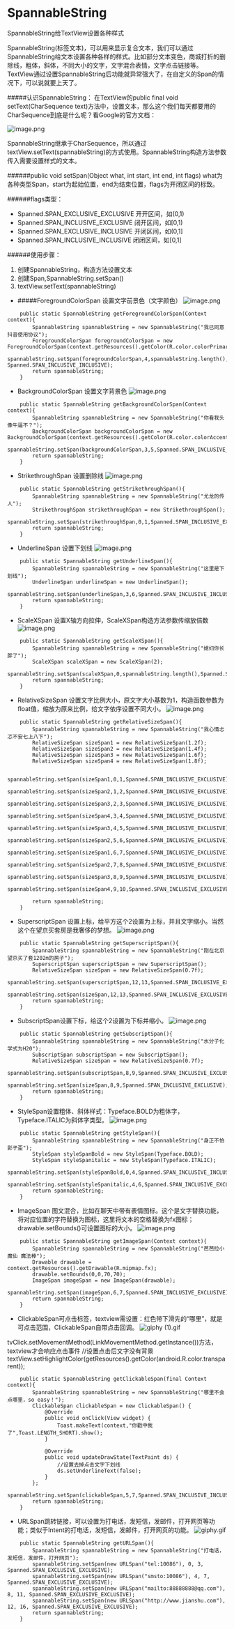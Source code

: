 # SpannableString
SpannableString给TextView设置各种样式

SpannableString(标签文本)，可以用来显示复合文本，我们可以通过SpannableString给文本设置各种各样的样式。比如部分文本变色，商城打折的删除线，粗体，斜体，不同大小的文字，文字混合表情，文字点击链接等。TextView通过设置SpannableString后功能就异常强大了，在自定义的Span的情况下，可以说就要上天了。

#####认识SpannableString：
在TextView的public final void setText(CharSequence text)方法中，设置文本，那么这个我们每天都要用的CharSequence到底是什么呢？看Google的官方文档：

![image.png](http://upload-images.jianshu.io/upload_images/8669504-71eb7514e21a98c9.png?imageMogr2/auto-orient/strip%7CimageView2/2/w/1240)

SpannableString继承于CharSequence，所以通过textView.setText(spannableString)的方式使用。SpannableString构造方法参数传入需要设置样式的文本。

######public void setSpan(Object what, int start, int end, int flags)
what为各种类型Span，start为起始位置，end为结束位置，flags为开闭区间的标致。

######flags类型：
- Spanned.SPAN_EXCLUSIVE_EXCLUSIVE 开开区间，如(0,1)
- Spanned.SPAN_INCLUSIVE_EXCLUSIVE 闭开区间，如[0,1)
- Spanned.SPAN_EXCLUSIVE_INCLUSIVE 开闭区间，如(0,1]
- Spanned.SPAN_INCLUSIVE_INCLUSIVE 闭闭区间，如[0,1]

######使用步骤：
1. 创建SpannableString，构造方法设置文本
2. 创建Span,SpannableString.setSpan()
3. textView.setText(spannableString)

- #####ForegroundColorSpan 设置文字前景色（文字颜色）
![image.png](http://upload-images.jianshu.io/upload_images/8669504-287683be7995f338.png?imageMogr2/auto-orient/strip%7CimageView2/2/w/800)

```
    public static SpannableString getForegroundColorSpan(Context context){
        SpannableString spannableString = new SpannableString("我已同意抖音使用协议");
        ForegroundColorSpan foregroundColorSpan = new ForegroundColorSpan(context.getResources().getColor(R.color.colorPrimary));
        spannableString.setSpan(foregroundColorSpan,4,spannableString.length(), Spanned.SPAN_INCLUSIVE_INCLUSIVE);
        return spannableString;
    }
```

- BackgroundColorSpan 设置文字背景色
![image.png](http://upload-images.jianshu.io/upload_images/8669504-ea1447322c9f9067.png?imageMogr2/auto-orient/strip%7CimageView2/2/w/800)

```
    public static SpannableString getBackgroundColorSpan(Context context){
        SpannableString spannableString = new SpannableString("你看我头像牛逼不？");
        BackgroundColorSpan backgroundColorSpan = new BackgroundColorSpan(context.getResources().getColor(R.color.colorAccent));
        spannableString.setSpan(backgroundColorSpan,3,5,Spanned.SPAN_INCLUSIVE_INCLUSIVE);
        return spannableString;
    }
```

- StrikethroughSpan 设置删除线
![image.png](http://upload-images.jianshu.io/upload_images/8669504-b0d88303a85744b5.png?imageMogr2/auto-orient/strip%7CimageView2/2/w/800)

```
    public static SpannableString getStrikethroughSpan(){
        SpannableString spannableString = new SpannableString("尤龙的传人");
        StrikethroughSpan strikethroughSpan = new StrikethroughSpan();
        spannableString.setSpan(strikethroughSpan,0,1,Spanned.SPAN_INCLUSIVE_EXCLUSIVE);
        return spannableString;
    }
```

- UnderlineSpan 设置下划线
![image.png](http://upload-images.jianshu.io/upload_images/8669504-7bad5468890e36c6.png?imageMogr2/auto-orient/strip%7CimageView2/2/w/800)

```
    public static SpannableString getUnderlineSpan(){
        SpannableString spannableString = new SpannableString("这里是下划线");
        UnderlineSpan underlineSpan = new UnderlineSpan();
        spannableString.setSpan(underlineSpan,3,6,Spanned.SPAN_INCLUSIVE_INCLUSIVE);
        return spannableString;
    }
```

- ScaleXSpan 设置X轴方向拉伸，ScaleXSpan构造方法参数传缩放倍数
![image.png](http://upload-images.jianshu.io/upload_images/8669504-aba1cfc7739d649d.png?imageMogr2/auto-orient/strip%7CimageView2/2/w/800)

```
    public static SpannableString getScaleXSpan(){
        SpannableString spannableString = new SpannableString("媳妇你长胖了");
        ScaleXSpan scaleXSpan = new ScaleXSpan(2);
        spannableString.setSpan(scaleXSpan,0,spannableString.length(),Spanned.SPAN_INCLUSIVE_INCLUSIVE);
        return spannableString;
    }
```

- RelativeSizeSpan 设置文字比例大小，原文字大小基数为1，构造函数参数为float值，缩放为原来比例，给文字依序设置不同大小。
![image.png](http://upload-images.jianshu.io/upload_images/8669504-6d3d6fccf077a531.png?imageMogr2/auto-orient/strip%7CimageView2/2/w/800)

```
    public static SpannableString getRelativeSizeSpan(){
        SpannableString spannableString = new SpannableString("我心情忐忑不安七上八下");
        RelativeSizeSpan sizeSpan1 = new RelativeSizeSpan(1.2f);
        RelativeSizeSpan sizeSpan2 = new RelativeSizeSpan(1.4f);
        RelativeSizeSpan sizeSpan3 = new RelativeSizeSpan(1.6f);
        RelativeSizeSpan sizeSpan4 = new RelativeSizeSpan(1.8f);

        spannableString.setSpan(sizeSpan1,0,1,Spanned.SPAN_INCLUSIVE_EXCLUSIVE);
        spannableString.setSpan(sizeSpan2,1,2,Spanned.SPAN_INCLUSIVE_EXCLUSIVE);
        spannableString.setSpan(sizeSpan3,2,3,Spanned.SPAN_INCLUSIVE_EXCLUSIVE);
        spannableString.setSpan(sizeSpan4,3,4,Spanned.SPAN_INCLUSIVE_EXCLUSIVE);
        spannableString.setSpan(sizeSpan3,4,5,Spanned.SPAN_INCLUSIVE_EXCLUSIVE);
        spannableString.setSpan(sizeSpan2,5,6,Spanned.SPAN_INCLUSIVE_EXCLUSIVE);
        spannableString.setSpan(sizeSpan1,6,7,Spanned.SPAN_INCLUSIVE_EXCLUSIVE);
        spannableString.setSpan(sizeSpan2,7,8,Spanned.SPAN_INCLUSIVE_EXCLUSIVE);
        spannableString.setSpan(sizeSpan3,8,9,Spanned.SPAN_INCLUSIVE_EXCLUSIVE);
        spannableString.setSpan(sizeSpan4,9,10,Spanned.SPAN_INCLUSIVE_EXCLUSIVE);

        return spannableString;
    }
```

- SuperscriptSpan 设置上标，给平方这个2设置为上标，并且文字缩小。当然这个在望京买套房是我奢侈的梦想。
![image.png](http://upload-images.jianshu.io/upload_images/8669504-e34df94aac37fb26.png?imageMogr2/auto-orient/strip%7CimageView2/2/w/800)

```
    public static SpannableString getSuperscriptSpan(){
        SpannableString spannableString = new SpannableString("刚在北京望京买了套1202m的房子");
        SuperscriptSpan superscriptSpan = new SuperscriptSpan();
        RelativeSizeSpan sizeSpan = new RelativeSizeSpan(0.7f);
        spannableString.setSpan(superscriptSpan,12,13,Spanned.SPAN_INCLUSIVE_EXCLUSIVE);
        spannableString.setSpan(sizeSpan,12,13,Spanned.SPAN_INCLUSIVE_EXCLUSIVE);
        return spannableString;
    }
```

- SubscriptSpan设置下标，给这个2设置为下标并缩小。
![image.png](http://upload-images.jianshu.io/upload_images/8669504-ced413080ab3ced2.png?imageMogr2/auto-orient/strip%7CimageView2/2/w/800)

```
    public static SpannableString getSubscriptSpan(){
        SpannableString spannableString = new SpannableString("水分子化学式为H20");
        SubscriptSpan subscriptSpan = new SubscriptSpan();
        RelativeSizeSpan sizeSpan = new RelativeSizeSpan(0.7f);
        spannableString.setSpan(subscriptSpan,8,9,Spanned.SPAN_INCLUSIVE_EXCLUSIVE);
        spannableString.setSpan(sizeSpan,8,9,Spanned.SPAN_INCLUSIVE_EXCLUSIVE);
        return spannableString;
    }
```

- StyleSpan设置粗体、斜体样式：Typeface.BOLD为粗体字，Typeface.ITALIC为斜体字类型。
![image.png](http://upload-images.jianshu.io/upload_images/8669504-3aaeb9a0703da04e.png?imageMogr2/auto-orient/strip%7CimageView2/2/w/800)

```
    public static SpannableString getStyleSpan(){
        SpannableString spannableString = new SpannableString("身正不怕影子歪");
        StyleSpan styleSpanBold = new StyleSpan(Typeface.BOLD);
        StyleSpan styleSpanitalic = new StyleSpan(Typeface.ITALIC);
        spannableString.setSpan(styleSpanBold,0,4,Spanned.SPAN_INCLUSIVE_INCLUSIVE);
        spannableString.setSpan(styleSpanitalic,4,6,Spanned.SPAN_INCLUSIVE_EXCLUSIVE);
        return spannableString;
    }
```



- ImageSpan 图文混合，比如在聊天中带有表情图标。这个是文字替换功能，将对应位置的字符替换为图标，这里将文本的空格替换为fx图标；drawable.setBounds()可设置图标的大小。
![image.png](http://upload-images.jianshu.io/upload_images/8669504-c44e48fe9baf9d98.png?imageMogr2/auto-orient/strip%7CimageView2/2/w/800)

```
    public static SpannableString getImageSpan(Context context){
        SpannableString spannableString = new SpannableString("芭芭拉小魔仙 魔法棒");
        Drawable drawable = context.getResources().getDrawable(R.mipmap.fx);
        drawable.setBounds(0,0,70,70);
        ImageSpan imageSpan = new ImageSpan(drawable);
        spannableString.setSpan(imageSpan,6,7,Spanned.SPAN_INCLUSIVE_EXCLUSIVE);
        return spannableString;
    }
```

- ClickableSpan可点击标签，textview需设置：红色带下滑先的“哪里”，就是可点击范围，ClickableSpan自带点击回调。
![giphy (1).gif](http://upload-images.jianshu.io/upload_images/8669504-e6f49afddc88bd6c.gif?imageMogr2/auto-orient/strip%7CimageView2/2/w/1240)

tvClick.setMovementMethod(LinkMovementMethod.getInstance())方法，textview才会响应点击事件
        //设置点击后文字没有背景
        textView.setHighlightColor(getResources().getColor(android.R.color.transparent));
```
    public static SpannableString getClickableSpan(final Context context){
        SpannableString spannableString = new SpannableString("哪里不会点哪里，so easy！");
        ClickableSpan clickableSpan = new ClickableSpan() {
            @Override
            public void onClick(View widget) {
                Toast.makeText(context,"你戳中我了",Toast.LENGTH_SHORT).show();
            }

            @Override
            public void updateDrawState(TextPaint ds) {
                //设置去掉点击文字下划线
                ds.setUnderlineText(false);
            }
        };
        spannableString.setSpan(clickableSpan,5,7,Spanned.SPAN_INCLUSIVE_INCLUSIVE);
        return spannableString;
    }
```

- URLSpan跳转链接，可以设置为打电话，发短信，发邮件，打开网页等功能；类似于Intent的打电话，发短信，发邮件，打开网页的功能。
![giphy.gif](http://upload-images.jianshu.io/upload_images/8669504-40a82689e1d9c302.gif?imageMogr2/auto-orient/strip%7CimageView2/2/w/1240)

```
    public static SpannableString getURLSpan(){
        SpannableString spannableString = new SpannableString("打电话，发短信，发邮件，打开网页");
        spannableString.setSpan(new URLSpan("tel:10086"), 0, 3, Spanned.SPAN_EXCLUSIVE_EXCLUSIVE);
        spannableString.setSpan(new URLSpan("smsto:10086"), 4, 7, Spanned.SPAN_EXCLUSIVE_EXCLUSIVE);
        spannableString.setSpan(new URLSpan("mailto:88888888@qq.com"), 8, 11, Spanned.SPAN_EXCLUSIVE_EXCLUSIVE);
        spannableString.setSpan(new URLSpan("http://www.jianshu.com"), 12, 16, Spanned.SPAN_EXCLUSIVE_EXCLUSIVE);
        return spannableString;
    }
```
